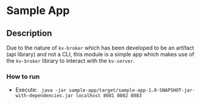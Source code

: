 # Sample App


## Description
Due to the nature of `kv-broker` which has been developed to be an artifact (api library) and not
a CLI, this module is a simple app which makes use of the `kv-broker` library to interact with the `kv-server`.


### How to run
* Execute: ` java -jar sample-app/target/sample-app-1.0-SNAPSHOT-jar-with-dependencies.jar localhost 8081 8082 8083`
